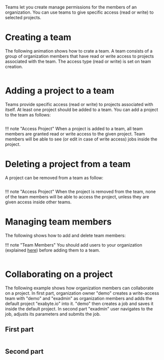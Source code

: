 <!-- by MM -->

Teams let you create manage permissions for the members of an organization. You can use teams to give specific access (read or write) to selected projects.

# Creating a team

The following animation shows how to crate a team. A team consists of a group of organization members that have read or write access to projects associated with the team. The access type (read or write) is set on team creation.

<img data-gifffer="/images/organization-create-team.gif">

# Adding a project to a team

Teams provide specific access (read or write) to projects associated with itself. At least one project should be added to a team. You can add a project to the team as follows:

<img data-gifffer="/images/organization-add-project-to-team.gif">

!!! note "Access Project"
    When a project is added to a team, all team members are granted read or write access to the given project. Team members will be able to see (or edit in case of write access) jobs inside the project.

# Deleting a project from a team

A project can be removed from a team as follow:

<img data-gifffer="/images/organization-remove-project-from-team.gif">

!!! note "Access Project"
    When the project is removed from the team, none of the team members will be able to access the project, unless they are given access inside other teams. 

# Managing team members

The following shows how to add and delete team members:

!!! note "Team Members"
    You should add users to your organization (explained [here](overview#adding-a-member-to-organization)) before adding them to a team.

<img data-gifffer="/images/organization-team-manage-users.gif">

# Collaborating on a project

The following example shows how organization members can collaborate on a project. In first part, organization owner "demo" creates a write-access team with "demo" and "exadmin" as organization members and adds the default project "exabyte.io" into it. "demo" then creates a job and saves it inside the default project. In second part "exadmin" user navigates to the job, adjusts its parameters and submits the job.

## First part

<img data-gifffer="/images/organization-collaborate-on-job-1.gif">

## Second part

<img data-gifffer="/images/organization-collaborate-on-job-2.gif">

